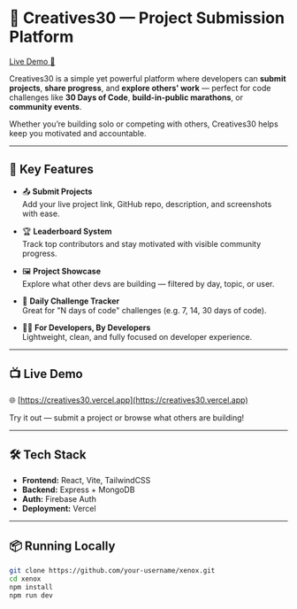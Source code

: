 # 🚀 Creatives30 — Project Submission Platform

[Live Demo 🚀](https://creatives30.vercel.app)

Creatives30 is a simple yet powerful platform where developers can **submit projects**, **share progress**, and **explore others' work** — perfect for code challenges like **30 Days of Code**, **build-in-public marathons**, or **community events**.

Whether you’re building solo or competing with others, Creatives30 helps keep you motivated and accountable.

---

## 🎯 Key Features

- 📤 **Submit Projects**  
  Add your live project link, GitHub repo, description, and screenshots with ease.

- 🏆 **Leaderboard System**  
  Track top contributors and stay motivated with visible community progress.

- 🖼️ **Project Showcase**  
  Explore what other devs are building — filtered by day, topic, or user.

- 📆 **Daily Challenge Tracker**  
  Great for "N days of code" challenges (e.g. 7, 14, 30 days of code).

- 🧑‍💻 **For Developers, By Developers**  
  Lightweight, clean, and fully focused on developer experience.

---

## 📺 Live Demo

🌐 [https://creatives30.vercel.app](https://creatives30.vercel.app)

Try it out — submit a project or browse what others are building!

---

## 🛠️ Tech Stack

- **Frontend:** React, Vite, TailwindCSS
- **Backend:** Express + MongoDB
- **Auth:** Firebase Auth
- **Deployment:** Vercel

---

## 📦 Running Locally

```bash
git clone https://github.com/your-username/xenox.git
cd xenox
npm install
npm run dev
